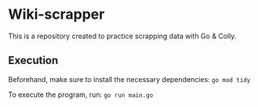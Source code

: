 # Wiki-scrapper

This is a repository created to practice scrapping data with Go & Colly.

## Execution

Beforehand, make sure to install the necessary dependencies:
`go mod tidy`

To execute the program, run: `go run main.go`